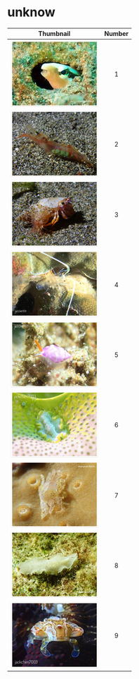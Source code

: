 # unknow

| Thumbnail | Number |
| :---: | :---: |
| ![](../.gitbook/assets/small-unknow25.jpg)  | 1 |
| ![](../.gitbook/assets/small-unknow15.jpg)  | 2 |
| ![](../.gitbook/assets/small-unknow14.jpg)  | 3 |
| ![](../.gitbook/assets/small-unknow18.jpg)  | 4 |
| ![](../.gitbook/assets/small-unknow19.jpg)  | 5 |
| ![](../.gitbook/assets/small-unknow17.jpg)  | 6 |
| ![](../.gitbook/assets/small-unknow20.jpg)  | 7 |
| ![](../.gitbook/assets/small-unknow10.jpg)  | 8 |
| ![](../.gitbook/assets/small-unknow13.jpg)  | 9 |

